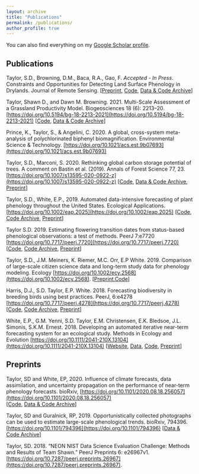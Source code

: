 ```yaml
---
layout: archive
title: "Publications"
permalink: /publications/
author_profile: true
---
```


You can also find everything on my [Google Scholar profile](https://scholar.google.com/citations?user=SvjLzQMAAAAJ&hl=en).  


## Publications  

Taylor, S.D., Browning, D.M., Baca, R.A., Gao, F. *Accepted - In Press*. Constraints and Opportunities for Detecting Land Surface Phenology in Drylands. Journal of Remote Sensing. [[Preprint](https://doi.org/10.1101/2021.05.21.445173),
[Code](https://github.com/sdtaylor/JornadaDroneAnalysis),
[Data & Code Archive](https://doi.org/10.5281/zenodo.4777207)]  

Taylor, Shawn D., and Dawn M. Browning. 2021. Multi-Scale Assessment of a Grassland Productivity Model. Biogeosciences 18 (6): 2213–20. [https://doi.org/10.5194/bg-18-2213-2021](https://doi.org/10.5194/bg-18-2213-2021)
[[Code](https://github.com/sdtaylor/PhenograssReplication),
[Data & Code Archive](https://doi.org/10.5281/zenodo.3897319)]

Prince, K., Taylor, S., & Angelini, C. 2020. A global, cross-system meta-analysis of polychlorinated biphenyl biomagnification. Environmental Science & Technology. [https://doi.org/10.1021/acs.est.9b07693](https://doi.org/10.1021/acs.est.9b07693)  

Taylor, S.D., Marconi, S. 2020. Rethinking global carbon storage potential of trees. A comment on Bastin et al. (2019). Annals of Forest Science 77, 23. [https://doi.org/10.1007/s13595-020-0922-z](https://doi.org/10.1007/s13595-020-0922-z)
[[Code](https://github.com/sdtaylor/bastin2019_reply),
[Data & Code Archive](https://doi.org/10.5281/zenodo.3364028),
[Preprint](https://doi.org/10.1101/730325)]

Taylor, S.D., White, E.P., 2019. Automated data-intensive forecasting of plant phenology throughout the United States. Ecological Applications. [https://doi.org/10.1002/eap.2025](https://doi.org/10.1002/eap.2025)
[[Code](https://github.com/sdtaylor/phenology_forecasts),
[Code Archive](https://doi.org/10.5281/zenodo.2577452),
[Preprint](https://doi.org/10.1101/634568)]

Taylor S.D. 2019. Estimating flowering transition dates from status-based phenological observations: a test of methods. PeerJ 7:e7720 [https://doi.org/10.7717/peerj.7720](https://doi.org/10.7717/peerj.7720) 
[[Code](https://github.com/sdtaylor/phenology_estimators),
[Code Archive](https://zenodo.org/record/3234913),
[Preprint](https://doi.org/10.7287/peerj.preprints.27629v1)]

Taylor, S.D., J.M. Meiners, K. Riemer, M.C. Orr, E.P White. 2019. Comparison of large-scale citizen science data and long-term study data for phenology modeling. Ecology [https://doi.org/10.1002/ecy.2568](https://doi.org/10.1002/ecy.2568). [[Preprint]( https://doi.org/10.1101/335802),[Code](https://github.com/sdtaylor/phenology_dataset_study)]

Harris, D.J., S.D. Taylor, E.P. White. 2018. Forecasting biodiversity in breeding birds using best practices. PeerJ, 6:e4278 [https://doi.org/10.7717/peerj.4278](https://doi.org/10.7717/peerj.4278) 
[[Code](https://github.com/weecology/bbs-forecasting/),
[Code Archive](https://doi.org/10.5281/zenodo.888988),
[Preprint](https://doi.org/10.1101/191130)]

White, E.P., G.M. Yenni, S.D. Taylor, E.M. Christensen, E.K. Bledsoe, J.L. Simonis, S.K.M. Ernest. 2018. Developing an automated iterative near-term forecasting system for an ecological study. Methods in Ecology and Evolution [https://doi.org/10.1111/2041-210X.13104](https://doi.org/10.1111/2041-210X.13104) [[Website](https://portal.naturecast.org/),
[Data](https://github.com/weecology/PortalData),
[Code](https://github.com/weecology/portalPredictions),
[Preprint](https://doi.org/10.1101/268623)]  

## Preprints

Taylor, SD and White, EP, 2020. Influence of climate forecasts, data assimilation, and uncertainty propagation on the performance of near-term phenology forecasts. bioRxiv, [https://doi.org/10.1101/2020.08.18.256057](https://doi.org/10.1101/2020.08.18.256057)  
[[Code](https://github.com/sdtaylor/phenology_forecasts),
[Data & Code Archive](https://doi.org/10.5281/zenodo.3990010)]    

Taylor, SD and Guralnick, RP, 2019. Opportunistically collected photographs can be used to estimate large-scale phenological trends. bioRxiv, 794396. [https://doi.org/10.1101/794396](https://doi.org/10.1101/794396)
[[Data & Code Archive](https://doi.org/10.5281/zenodo.3473015)]  

Taylor, SD. 2018. “NEON NIST Data Science Evaluation Challenge: Methods and Results of Team Shawn.” PeerJ Preprints 6: e26967v1. [https://doi.org/10.7287/peerj.preprints.26967](https://doi.org/10.7287/peerj.preprints.26967).
